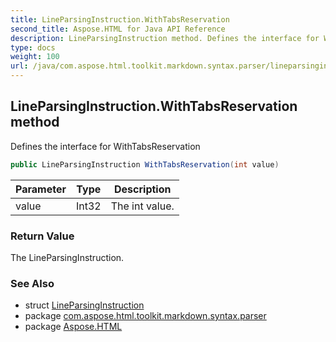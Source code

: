 ```yaml
---
title: LineParsingInstruction.WithTabsReservation
second_title: Aspose.HTML for Java API Reference
description: LineParsingInstruction method. Defines the interface for WithTabsReservation
type: docs
weight: 100
url: /java/com.aspose.html.toolkit.markdown.syntax.parser/lineparsinginstruction/withtabsreservation/
---
```

## LineParsingInstruction.WithTabsReservation method

Defines the interface for WithTabsReservation

```java
public LineParsingInstruction WithTabsReservation(int value)
```

| Parameter | Type | Description |
| --- | --- | --- |
| value | Int32 | The int value. |

### Return Value

The LineParsingInstruction.

### See Also

* struct [LineParsingInstruction](../)
* package [com.aspose.html.toolkit.markdown.syntax.parser](../../lineparsinginstruction/)
* package [Aspose.HTML](../../../)
